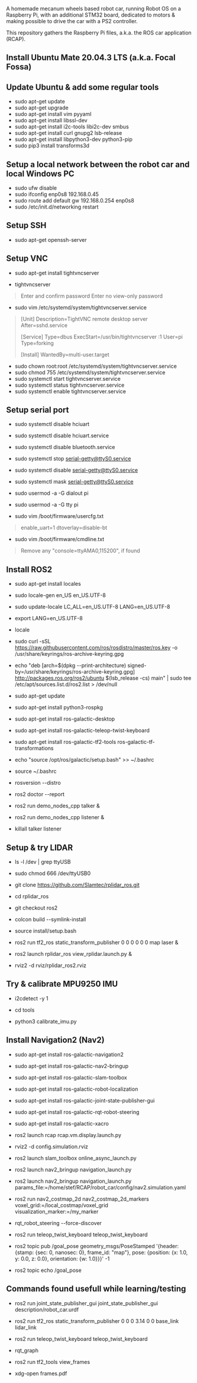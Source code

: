 
A homemade mecanum wheels based robot car, running Robot OS on a Raspberry Pi, with an additional STM32 board, dedicated to motors & making possible to drive the car with a PS2 controller.

This repository gathers the Raspberry Pi files, a.k.a. the ROS car application (RCAP).

## Install Ubuntu Mate 20.04.3 LTS (a.k.a. Focal Fossa)

## Update Ubuntu & add some regular tools

- sudo apt-get update
- sudo apt-get upgrade
- sudo apt-get install vim pyyaml
- sudo apt-get install libssl-dev
- sudo apt-get install i2c-tools libi2c-dev smbus
- sudo apt-get install curl gnupg2 lsb-release
- sudo apt-get install libpython3-dev python3-pip
- sudo pip3    install transforms3d

## Setup a local network between the robot car and local Windows PC

- sudo ufw disable
- sudo ifconfig enp0s8 192.168.0.45
- sudo route add default gw 192.168.0.254 enp0s8
- sudo /etc/init.d/networking restart

## Setup SSH

- sudo apt-get openssh-server

## Setup VNC

- sudo apt-get install tightvncserver


- tightvncserver
> Enter and confirm  password
> Enter no view-only password


- sudo vim /etc/systemd/system/tightvncserver.service
>  [Unit]
>  Description=TightVNC remote desktop server  
>  After=sshd.service
>  
>  [Service]
>  Type=dbus
>  ExecStart=/usr/bin/tightvncserver :1
>  User=pi
>  Type=forking
>  
>  [Install]
>  WantedBy=multi-user.target


- sudo chown root:root /etc/systemd/system/tightvncserver.service
- sudo chmod 755 /etc/systemd/system/tightvncserver.service
- sudo systemctl start  tightvncserver.service
- sudo systemctl status tightvncserver.service
- sudo systemctl enable tightvncserver.service

##  Setup serial port

- sudo systemctl disable hciuart
- sudo systemctl disable hciuart.service
- sudo systemctl disable bluetooth.service


- sudo systemctl stop    serial-getty@ttyS0.service
- sudo systemctl disable serial-getty@ttyS0.service
- sudo systemctl mask    serial-getty@ttyS0.service


- sudo usermod -a -G dialout pi
- sudo usermod -a -G tty pi


- sudo vim /boot/firmware/usercfg.txt
>  enable_uart=1
>  dtoverlay=disable-bt


- sudo vim /boot/firmware/cmdline.txt
>  Remove any "console=ttyAMA0,115200", if found

## Install ROS2

- sudo apt-get install locales
- sudo locale-gen en_US en_US.UTF-8
- sudo update-locale LC_ALL=en_US.UTF-8 LANG=en_US.UTF-8
- export LANG=en_US.UTF-8
- locale


- sudo curl -sSL https://raw.githubusercontent.com/ros/rosdistro/master/ros.key  -o /usr/share/keyrings/ros-archive-keyring.gpg
- echo "deb [arch=$(dpkg --print-architecture) signed-by=/usr/share/keyrings/ros-archive-keyring.gpg] http://packages.ros.org/ros2/ubuntu $(lsb_release -cs) main" | sudo tee /etc/apt/sources.list.d/ros2.list > /dev/null


- sudo apt-get update
- sudo apt-get install python3-rospkg
- sudo apt-get install ros-galactic-desktop
- sudo apt-get install ros-galactic-teleop-twist-keyboard
- sudo apt-get install ros-galactic-tf2-tools ros-galactic-tf-transformations

- echo "source /opt/ros/galactic/setup.bash" >> ~/.bashrc
- source ~/.bashrc
- rosversion  --distro
- ros2 doctor --report
- ros2 run demo_nodes_cpp talker   &
- ros2 run demo_nodes_cpp listener &
- killall talker listener

##  Setup & try LIDAR

- ls -l /dev | grep ttyUSB
- sudo chmod 666 /dev/ttyUSB0


- git clone https://github.com/Slamtec/rplidar_ros.git
- cd rplidar_ros
- git checkout ros2
- colcon build --symlink-install
- source install/setup.bash
- ros2 run tf2_ros static_transform_publisher 0 0 0 0 0 0 map laser &
- ros2 launch rplidar_ros view_rplidar.launch.py &
- rviz2 -d rviz/rplidar_ros2.rviz

##  Try & calibrate MPU9250 IMU

- i2cdetect -y 1

- cd tools
- python3 calibrate_imu.py


## Install Navigation2 (Nav2)

- sudo apt-get install ros-galactic-navigation2
- sudo apt-get install ros-galactic-nav2-bringup
- sudo apt-get install ros-galactic-slam-toolbox
- sudo apt-get install ros-galactic-robot-localization


- sudo apt-get install ros-galactic-joint-state-publisher-gui
- sudo apt-get install ros-galactic-rqt-robot-steering
- sudo apt-get install ros-galactic-xacro


- ros2 launch rcap rcap.vm.display.launch.py
- rviz2 -d config.simulation.rviz
- ros2 launch slam_toolbox online_async_launch.py
- ros2 launch nav2_bringup navigation_launch.py
- ros2 launch nav2_bringup navigation_launch.py params_file:=/home/stef/RCAP/robot_car/config/nav2.simulation.yaml
- ros2 run nav2_costmap_2d nav2_costmap_2d_markers voxel_grid:=/local_costmap/voxel_grid visualization_marker:=/my_marker


- rqt_robot_steering --force-discover
- ros2 run teleop_twist_keyboard teleop_twist_keyboard
- ros2 topic pub /goal_pose geometry_msgs/PoseStamped '{header: {stamp: {sec: 0, nanosec: 0}, frame_id: "map"}, pose: {position: {x: 1.0, y: 0.0, z: 0.0}, orientation: {w: 1.0}}}' -1
- ros2 topic echo /goal_pose

## Commands found usefull while learning/testing

- ros2 run joint_state_publisher_gui joint_state_publisher_gui description/robot_car.urdf
- ros2 run tf2_ros static_transform_publisher 0 0 0 3.14 0 0 base_link lidar_link
- ros2 run teleop_twist_keyboard teleop_twist_keyboard

- rqt_graph
- ros2 run tf2_tools view_frames
- xdg-open frames.pdf 

